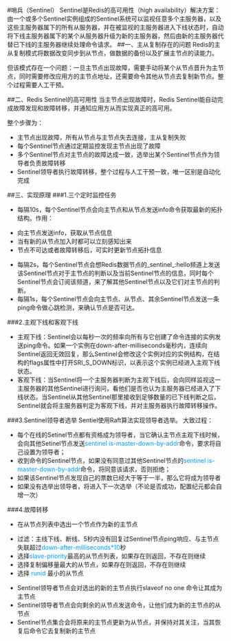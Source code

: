 #哨兵（Sentinel）
Sentinel是Redis的高可用性（high availability）解决方案：由一个或多个Sentinel实例组成的Sentinel系统可以监视任意多个主服务器，以及这些主服务器属下的所有从服务器，并在被监视的主服务器进入下线状态时，自动将下线主服务器属下的某个从服务器升级为新的主服务器，然后由新的主服务器代替已下线的主服务器继续处理命令请求。
##一、主从复制存在的问题
Redis的主从复制模式将数据改变同步到从节点，做数据的备份以及扩展主节点的读能力。

但该模式存在一个问题：一旦主节点出现故障，需要手动将某个从节点晋升为主节点，同时需要修改应用方的主节点地址，还需要命令其他从节点去复制新节点。整个过程需要人工干预。

##二、Redis Sentinel的高可用性
当主节点出现故障时，Redis Sentinel能自动完成故障发现和故障转移，并通知应用方从而实现真正的高可用。

整个步骤为：

- 主节点出现故障，所有从节点与主节点失去连接，主从复制失败
- 每个Sentinel节点通过定期监控发现主节点出现了故障
- 多个Sentinel节点对主节点的故障达成一致，选举出某个Sentinel节点作为领导者负责故障转移
- Sentinel领导者执行故障转移，整个过程与人工干预一致，唯一区别是自动化完成


##三、实现原理
###1.三个定时监控任务

- 每隔10s，每个Sentinel节点会向主节点和从节点发送info命令获取最新的拓扑结构。作用：
 + 向主节点发送info，获取从节点信息
 + 当有新的从节点加入时都可以立刻感知出来
 + 节点不可达或者故障转移后，可实时更新节点拓扑信息
- 每隔2s，每个Sentinel节点会想Redis数据节点的\_sentinel\_:hello频道上发送该Sentinel节点对于主节点的判断以及当前Sentinel节点的信息，同时每个Sentinel节点会订阅该频道，来了解其他Sentinel节点以及它们对主节点的判断。
- 每隔1s，每个Sentinel节点会向主节点、从节点、其余Sentinel节点发送一条ping命令做心跳检测，来确认节点是否可达。


###2.主观下线和客观下线
- 主观下线：Sentinel会以每秒一次的频率向所有与它创建了命令连接的实例发送ping命令。如果一个实例在down-after-milliseconds毫秒内，连续向Sentinel返回无效回复，那么Sentinel会修改这个实例对应的实例结构，在结构的flags属性中打开SRI_S_DOWN标识，以表示这个实例已经进入主观下线状态。
- 客观下线：当Sentinel将一个主服务器判断为主观下线后，会向同样监视这一主服务器的其他Sentinel进行询问，看他们是否也认为主服务器已经进入了下线状态。当Sentinel从其他Sentinel那里接收到足够数量的已下线判断之后，Sentinel就会将主服务器判定为客观下线，并对主服务器执行故障转移操作。
 
###3.Sentinel领导者选举
Sentiel使用Raft算法实现领导者选举。
大致过程：

- 每个在线的Setinel节点都有资格成为领导者，当它确认主节点主观下线时候，会向其他Setinel节点发送<font color=#0099ff>sentinel is-master-down-by-addr</font>命令，要求将自己设置为领导者；
- 收到命令的Sentinel节点，如果没有同意过其他Sentinel节点的<font color=#0099ff>sentinel is-master-down-by-addr</font>命令，将同意该请求，否则拒绝；
- 如果该Sentinel节点发现自己的票数已经大于等于一半，那么它将成为领导者
- 如果没有选举出领导者，将进入下一次选举（不论是否成功，配置纪元都会自增一次）

###4.故障转移

- 在从节点列表中选出一个节点作为新的主节点
 + 过滤：主线下线、断线、5秒内没有回复过Sentinel节点ping响应、与主节点失联超过<font color=#0099ff>down-after-milliseconds*10</font>秒
 + 选择<font color=#0099ff>slave-priority</font>最高的从节点列表，如果存在则返回，不存在则继续
 + 选择复制偏移量最大的从节点，如果存在则返回，不存在则继续
 + 选择<font color=#0099ff> runid </font>最小的从节点
- Sentinel领导者节点会对选出的新的主节点执行slaveof no one 命令让其成为主节点
- Sentinel领导者节点会向剩余的从节点发送命令，让他们成为新的主节点的从节点
- Sentinel节点集合会将原来的主节点更新为从节点，并保持对其关注，当其恢复后命令它去复制新的主节点